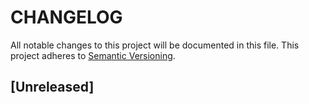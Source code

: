 # CHANGELOG

All notable changes to this project will be documented in this file.
This project adheres to [Semantic Versioning](http://semver.org/).

## [Unreleased]
